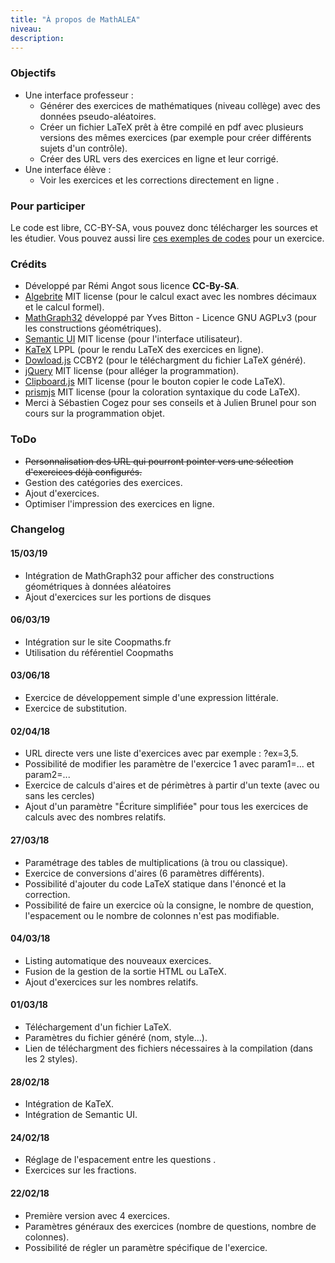 ```yaml
---
title: "À propos de MathALEA"
niveau:
description:
---
```


### Objectifs

- Une interface professeur :
	- Générer des exercices de mathématiques (niveau collège) avec des données pseudo-aléatoires.
	- Créer un fichier LaTeX prêt à être compilé en pdf avec plusieurs versions des mêmes exercices (par exemple pour créer différents sujets d'un contrôle).
	- Créer des URL vers des exercices en ligne et leur corrigé.
- Une interface élève :
	- Voir les exercices et les corrections directement en ligne .

### Pour participer

Le code est libre, CC-BY-SA, vous pouvez donc télécharger les sources et les étudier. Vous pouvez aussi lire [ces exemples de codes](../mathalea_documentation.html) pour un exercice.

### Crédits

- Développé par Rémi Angot sous licence **CC-By-SA**.
- [Algebrite](http://algebrite.org/) MIT license (pour le calcul exact avec les nombres décimaux et le calcul formel).
- [MathGraph32](https://www.mathgraph32.org) développé par Yves Bitton - Licence GNU AGPLv3 (pour les constructions géométriques).
- [Semantic UI](https://semantic-ui.com/) MIT license (pour l'interface utilisateur).
- [KaTeX](https://khan.github.io/KaTeX/) LPPL (pour le rendu LaTeX des exercices en ligne).
- [Dowload.js](http://danml.com/download.html) CCBY2 (pour le téléchargment du fichier LaTeX généré).
- [jQuery](https://jquery.com/) MIT license (pour alléger la programmation).
- [Clipboard.js](https://clipboardjs.com/) MIT license (pour le bouton copier le code LaTeX).
- [prismjs](http://prismjs.com/) MIT license (pour la coloration syntaxique du code LaTeX).
- Merci à Sébastien Cogez pour ses conseils et à Julien Brunel pour son cours sur la programmation objet.


### ToDo

- ~~Personnalisation des URL qui pourront pointer vers une sélection d'exercices déjà configurés.~~
- Gestion des catégories des exercices.
- Ajout d'exercices.
- Optimiser l'impression des exercices en ligne.


### Changelog

#### 15/03/19

- Intégration de MathGraph32 pour afficher des constructions géométriques à données aléatoires
- Ajout d'exercices sur les portions de disques

#### 06/03/19

- Intégration sur le site Coopmaths.fr
- Utilisation du référentiel Coopmaths

#### 03/06/18

- Exercice de développement simple d'une expression littérale.
- Exercice de substitution.

#### 02/04/18

- URL directe vers une liste d'exercices avec par exemple : ?ex=3,5.
- Possibilité de modifier les paramètre de l'exercice 1 avec param1=... et param2=...
- Exercice de calculs d'aires et de périmètres à partir d'un texte (avec ou sans les cercles)
- Ajout d'un paramètre "Écriture simplifiée" pour tous les exercices de calculs avec des nombres relatifs.

#### 27/03/18

- Paramétrage des tables de multiplications (à trou ou classique).
- Exercice de conversions d'aires (6 paramètres différents).
- Possibilité d'ajouter du code LaTeX statique dans l'énoncé et la correction.
- Possibilité de faire un exercice où la consigne, le nombre de question, l'espacement ou le nombre de colonnes n'est pas modifiable.

#### 04/03/18

- Listing automatique des nouveaux exercices.
- Fusion de la gestion de la sortie HTML ou LaTeX.
- Ajout d'exercices sur les nombres relatifs.

#### 01/03/18

- Téléchargement d'un fichier LaTeX.
- Paramètres du fichier généré (nom, style...).
- Lien de téléchargment des fichiers nécessaires à la compilation (dans les 2 styles).

#### 28/02/18

- Intégration de KaTeX.
- Intégration de Semantic UI.

#### 24/02/18

- Réglage de l'espacement entre les questions .
- Exercices sur les fractions.

#### 22/02/18

- Première version avec 4 exercices.
- Paramètres généraux des exercices (nombre de questions, nombre de colonnes).
- Possibilité de régler un paramètre spécifique de l'exercice.